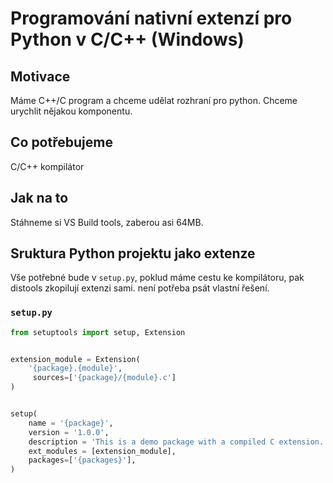# Programování nativní extenzí pro Python v C/C++ (Windows)

## Motivace
Máme C++/C program a chceme udělat rozhraní pro python.
Chceme urychlit nějakou komponentu.

## Co potřebujeme

C/C++ kompilátor

## Jak na to

Stáhneme si VS Build tools, zaberou asi 64MB.

## Sruktura Python projektu jako extenze

Vše potřebné bude v `setup.py`, poklud máme cestu ke kompilátoru, pak distools zkopilují extenzi sami.
není potřeba psát vlastní řešení.

### `setup.py`


```python
from setuptools import setup, Extension


extension_module = Extension(
    '{package}.{module}',
     sources=['{package}/{module}.c']
)


setup(
    name = '{package}',
    version = '1.0.0',
    description = 'This is a demo package with a compiled C extension.',
    ext_modules = [extension_module],
    packages=['{packages}'],
)

```
